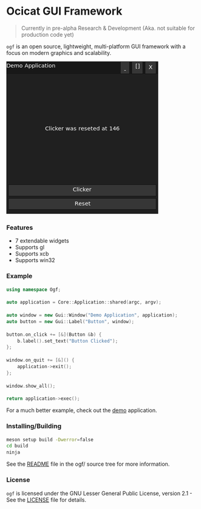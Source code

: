 # Ocicat GUI Framework

> Currently in pre-alpha Research & Development (Aka. not suitable for production code yet)

`ogf` is an open source, lightweight, multi-platform GUI framework with a focus on modern graphics and scalability.

![Demo](demo/demo.png)

### Features

* 7 extendable widgets
* Supports gl
* Supports xcb
* Supports win32

### Example

```cpp
using namespace Ogf;

auto application = Core::Application::shared(argc, argv);

auto window = new Gui::Window("Demo Application", application);
auto button = new Gui::Label("Button", window);

button.on_click += [&](Button &b) {
    b.label().set_text("Button Clicked");
};

window.on_quit += [&]() {
    application->exit();
};

window.show_all();

return application->exec();
```

For a much better example, check out the [demo](demo/) application.

### Installing/Building

```bash
meson setup build -Dwerror=false
cd build
ninja
```

See the [README](ogf/README) file in the ogf/ source tree for more information. 


### License

`ogf` is licensed under the GNU Lesser General Public License, version 2.1 - See the [LICENSE](LICENSE) file for details.
